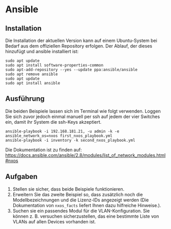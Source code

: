 # Ansible
## Installation
Die Installation der aktuellen Version kann auf einem Ubuntu-System bei Bedarf aus dem offiziellen Repository erfolgen. Der Ablauf, der dieses hinzufügt und ansible installiert ist:
```
sudo apt update
sudo apt install software-properties-common
sudo apt-add-repository --yes --update ppa:ansible/ansible
sudo apt remove ansible
sudo apt update
sudo apt install ansible
```

## Ausführung
Die beiden Beispiele lassen sich im Terminal wie folgt verwenden. Loggen Sie sich zuvor jedoch einmal manuell per ssh auf jedem der vier Switches ein, damit ihr System die ssh-Keys akzeptiert.
```
ansible-playbook -i 192.168.181.21, -u admin -k -e ansible_network_os=nxos first_nxos_playbook.yml
ansible-playbook -i inventory -k second_nxos_playbook.yml
```
Die Dokumentation ist zu finden auf: https://docs.ansible.com/ansible/2.8/modules/list_of_network_modules.html#nxos


## Aufgaben
1. Stellen sie sicher, dass beide Beispiele funktionieren.
2. Erweitern Sie das zweite Beispiel so, dass zusätzlich noch die Modellbezeichnungen und die Lizenz-IDs angezeigt werden (Die Dokumentation von `nxos_facts` liefert Ihnen dazu hilfreiche Hinweise.).
3. Suchen sie ein passendes Modul für die VLAN-Konfiguration. Sie können z. B. versuchen sicherzustellen, das eine bestimmte Liste von VLANs auf allen Devices vorhanden ist.
